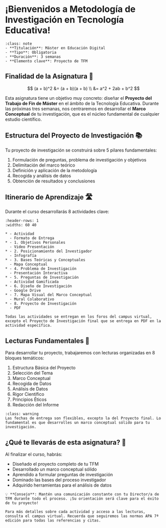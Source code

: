 # ¡Bienvenidos a Metodología de Investigación en Tecnología Educativa!

```{admonition} Información Básica
:class: note
- **Titulación**: Máster en Educación Digital
- **Tipo**: Obligatoria
- **Duración**: 3 semanas
- **Elemento clave**: Proyecto de TFM
```

## Finalidad de la Asignatura 🎯

$$
(a + b)^2  &=  (a + b)(a + b) \\
           &=  a^2 + 2ab + b^2
$$


Esta asignatura tiene un objetivo muy concreto: diseñar el **Proyecto del Trabajo de Fin de Máster** en el ámbito de la Tecnología Educativa. Durante las próximas tres semanas, nos centraremos en desarrollar el **Marco Conceptual** de tu investigación, que es el núcleo fundamental de cualquier estudio científico.

## Estructura del Proyecto de Investigación 📚

Tu proyecto de investigación se construirá sobre 5 pilares fundamentales:

1. Formulación de preguntas, problema de investigación y objetivos
2. Delimitación del marco teórico
3. Definición y aplicación de la metodología
4. Recogida y análisis de datos
5. Obtención de resultados y conclusiones

## Itinerario de Aprendizaje 🛣️

Durante el curso desarrollarás 8 actividades clave:

```{list-table}
:header-rows: 1
:widths: 60 40

* - Actividad
  - Formato de Entrega
* - 1. Objetivos Personales
  - Video Presentación
* - 2. Posicionamiento del Investigador
  - Infografía
* - 3. Bases Teóricas y Conceptuales
  - Mapa Conceptual
* - 4. Problema de Investigación
  - Presentación Interactiva
* - 5. Preguntas de Investigación
  - Actividad Gamificada
* - 6. Diseño de Investigación
  - Google Drive
* - 7. Mapa Visual del Marco Conceptual
  - Mural Colaborativo
* - 8. Proyecto de Investigación
  - PDF
```

```{note}
Todas las actividades se entregan en los foros del campus virtual, excepto el Proyecto de Investigación final que se entrega en PDF en la actividad específica.
```

## Lecturas Fundamentales 📖

Para desarrollar tu proyecto, trabajaremos con lecturas organizadas en 8 bloques temáticos:

1. Estructura Básica del Proyecto
2. Selección del Tema
3. Marco Conceptual
4. Recogida de Datos
5. Análisis de Datos
6. Rigor Científico
7. Principios Éticos
8. Redacción del Informe

```{admonition} ¡Importante!
:class: warning
Las fechas de entrega son flexibles, excepto la del Proyecto final. Lo fundamental es que desarrolles un marco conceptual sólido para tu investigación.
```

## ¿Qué te llevarás de esta asignatura? 🌟

Al finalizar el curso, habrás:
- Diseñado el proyecto completo de tu TFM
- Desarrollado un marco conceptual sólido
- Aprendido a formular preguntas de investigación
- Dominado las bases del proceso investigador
- Adquirido herramientas para el análisis de datos

```{tip}
💡 **Consejo**: Mantén una comunicación constante con tu Director/a de TFM durante todo el proceso. ¡Su orientación será clave para el éxito de tu proyecto!
```

```{seealso}
Para más detalles sobre cada actividad y acceso a las lecturas, consulta el campus virtual. Recuerda que seguiremos las normas APA 7ª edición para todas las referencias y citas.
```

